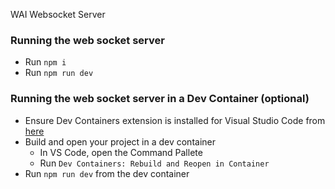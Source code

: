 WAI Websocket Server

### Running the web socket server

- Run `npm i`
- Run `npm run dev`

### Running the web socket server in a Dev Container (optional)

- Ensure Dev Containers extension is installed for Visual Studio Code from [here](https://marketplace.visualstudio.com/items?itemName=ms-vscode-remote.remote-containers)
- Build and open your project in a dev container
  - In VS Code, open the Command Pallete
  - Run `Dev Containers: Rebuild and Reopen in Container`
- Run `npm run dev` from the dev container
